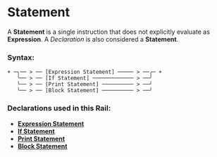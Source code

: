 
# Statement

A **Statement** is a single instruction that does
not explicitly evaluate as **Expression**.
A *Declaration* is also considered a **Statement**.

### Syntax:

    + ─╮── > ── [Expression Statement] ───── > ──╭─ +
       ╰── > ── [If Statement] ───────────── > ──╯
       ╰── > ── [Print Statement] ────────── > ──╯
       ╰── > ── [Block Statement] ────────── > ──╯

### Declarations used in this Rail:

- [**Expression Statement**](ST-Expression.md)
- [**If Statement**](ST-If.md)
- [**Print Statement**](ST-Print.md)
- [**Block Statement**](ST-Block.md)
